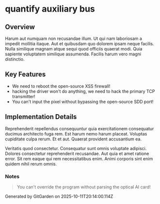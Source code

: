 # quantify auxiliary bus

## Overview
Harum aut numquam non recusandae illum. Ut qui nam laboriosam a impedit mollitia itaque. Aut et quibusdam quo dolorem ipsam neque facilis. Nulla similique magnam atque sequi quod officiis quaerat modi. Quia sapiente voluptatem similique assumenda. Facilis harum vero magni distinctio.

## Key Features
- We need to reboot the open-source XSS firewall!
- hacking the driver won't do anything, we need to hack the primary TCP transmitter!
- You can't input the pixel without bypassing the open-source SDD port!

## Implementation Details
Reprehenderit repellendus consequuntur quia exercitationem consequatur ducimus architecto fuga rem. Est harum nemo harum placeat. Voluptas cupiditate culpa rerum. Et et aut. Quaerat provident accusantium ea.
 Veritatis quod consectetur. Consequatur sunt omnis voluptate adipisci. Dolores consectetur reprehenderit recusandae. Aut quia et amet ratione error. Sit rem eaque qui rem necessitatibus enim. Animi corporis sint enim quidem nihil rerum omnis.

### Notes
> You can't override the program without parsing the optical AI card!

Generated by GitGarden on 2025-10-11T20:14:00.114Z